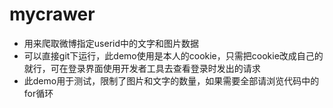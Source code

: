 #         mycrawer
* 用来爬取微博指定userid中的文字和图片数据
* 可以直接git下运行，此demo使用是本人的cookie，只需把cookie改成自己的就行，可在登录界面使用开发者工具去查看登录时发出的请求
* 此demo用于测试，限制了图片和文字的数量，如果需要全部请浏览代码中的for循环